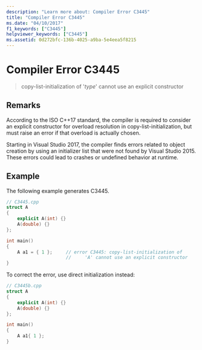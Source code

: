 ```yaml
---
description: "Learn more about: Compiler Error C3445"
title: "Compiler Error C3445"
ms.date: "04/10/2017"
f1_keywords: ["C3445"]
helpviewer_keywords: ["C3445"]
ms.assetid: 0d272bfc-136b-4025-a9ba-5e4eea5f8215
---
```

# Compiler Error C3445

> copy-list-initialization of '*type*' cannot use an explicit constructor

## Remarks

According to the ISO C++17 standard, the compiler is required to consider an explicit constructor for overload resolution in copy-list-initialization, but must raise an error if that overload is actually chosen.

Starting in Visual Studio 2017, the compiler finds errors related to object creation by using an initializer list that were not found by Visual Studio 2015. These errors could lead to crashes or undefined behavior at runtime.

## Example

The following example generates C3445.

```cpp
// C3445.cpp
struct A
{
    explicit A(int) {}
    A(double) {}
};

int main()
{
    A a1 = { 1 };     // error C3445: copy-list-initialization of
                      //     'A' cannot use an explicit constructor
}
```

To correct the error, use direct initialization instead:

```cpp
// C3445b.cpp
struct A
{
    explicit A(int) {}
    A(double) {}
};

int main()
{
    A a1{ 1 };
}
```
